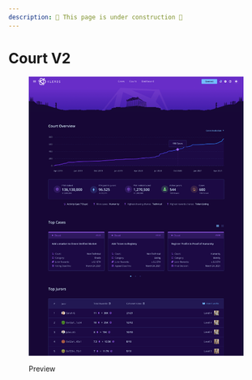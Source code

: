 ```yaml
---
description: 🚧 This page is under construction 🚧
---
```


# Court V2

<div data-full-width="true">

<figure><img src="../.gitbook/assets/image (1).png" alt=""><figcaption><p>Preview</p></figcaption></figure>

</div>
